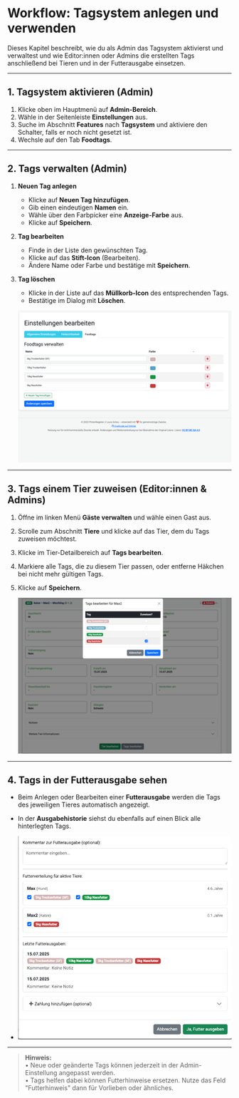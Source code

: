 <!-- Datei: docs/workflows/tags-system.md -->

# Workflow: Tagsystem anlegen und verwenden

Dieses Kapitel beschreibt, wie du als Admin das Tagsystem aktivierst und verwaltest und wie Editor:innen oder Admins die erstellten Tags anschließend bei Tieren und in der Futterausgabe einsetzen.

---

## 1. Tagsystem aktivieren (Admin)

1. Klicke oben im Hauptmenü auf **Admin-Bereich**.  
2. Wähle in der Seitenleiste **Einstellungen** aus.  
3. Suche im Abschnitt **Features** nach **Tagsystem** und aktiviere den Schalter, falls er noch nicht gesetzt ist.  
4. Wechsle auf den Tab **Foodtags**.

---

## 2. Tags verwalten (Admin)

1. **Neuen Tag anlegen**  
   - Klicke auf **Neuen Tag hinzufügen**.  
   - Gib einen eindeutigen **Namen** ein.  
   - Wähle über den Farbpicker eine **Anzeige-Farbe** aus.  
   - Klicke auf **Speichern**.  

2. **Tag bearbeiten**  
   - Finde in der Liste den gewünschten Tag.  
   - Klicke auf das **Stift-Icon** (Bearbeiten).  
   - Ändere Name oder Farbe und bestätige mit **Speichern**.  

3. **Tag löschen**  
   - Klicke in der Liste auf das **Müllkorb-Icon** des entsprechenden Tags.  
   - Bestätige im Dialog mit **Löschen**.  

   ![Screenshot: Neuen Tag anlegen](../assets/images/sc_tagsystem_admin.png)

---

## 3. Tags einem Tier zuweisen (Editor:innen & Admins)

1. Öffne im linken Menü **Gäste verwalten** und wähle einen Gast aus.  
2. Scrolle zum Abschnitt **Tiere** und klicke auf das Tier, dem du Tags zuweisen möchtest.  
3. Klicke im Tier-Detailbereich auf **Tags bearbeiten**.  
4. Markiere alle Tags, die zu diesem Tier passen, oder entferne Häkchen bei nicht mehr gültigen Tags.  
5. Klicke auf **Speichern**.  

   ![Screenshot: Neuen Tag anlegen](../assets/images/sc_tagsystem_animal.png)


---

## 4. Tags in der Futterausgabe sehen

- Beim Anlegen oder Bearbeiten einer **Futterausgabe** werden die Tags des jeweiligen Tieres automatisch angezeigt.  
- In der **Ausgabehistorie** siehst du ebenfalls auf einen Blick alle hinterlegten Tags.
  
- ![Screenshot: Neuen Tag anlegen](../assets/images/sc_tagsystem_distribute.png)

---

> **Hinweis:**  
> • Neue oder geänderte Tags können jederzeit in der Admin-Einstellung angepasst werden.  
> • Tags helfen dabei können Futterhinweise ersetzen. Nutze das Feld "Futterhinweis" dann für Vorlieben oder ähnliches.
